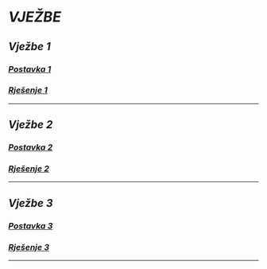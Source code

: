 # ***VJEŽBE***


 ## ***Vježbe 1***
### [***Postavka 1***](https://github.com/Ensar01/Programiranje-II/blob/dfab83e3b0b4c9717860fa0caccabfed5cc9a328/Vje%C5%BEbe/Vje%C5%BEbe%201/Vje%C5%BEbe%201%20postavka.pdf)
 
### [***Rješenje 1***](https://github.com/Ensar01/Programiranje-II/blob/8d367a64832689a3a82f21ddc77b3968e275bd65/Vje%C5%BEbe/Vje%C5%BEbe%201/Vje%C5%BEbe%201%20rje%C5%A1enje.cpp)
--------------
## ***Vježbe 2***

### [***Postavka 2***](https://github.com/Ensar01/Programiranje-II/blob/6150cfb62ce92a7d87dc21f1e59f8ce413c92e11/Vje%C5%BEbe/Vje%C5%BEbe%202/Vje%C5%BEbe%202%20postavka.pdf)
 
### [***Rješenje 2***](https://github.com/Ensar01/Programiranje-II/blob/6150cfb62ce92a7d87dc21f1e59f8ce413c92e11/Vje%C5%BEbe/Vje%C5%BEbe%202/Vje%C5%BEbe%202%20rje%C5%A1enje.cpp)
--------------
## ***Vježbe 3***

### [***Postavka 3***](https://github.com/Ensar01/Programiranje-II/blob/11f3d6795abe3dfadb9089a15c5431877c345ba4/Vje%C5%BEbe/Vje%C5%BEbe%203/Vje%C5%BEbe%203%20postavka.pdf)
 
### [***Rješenje 3***](https://github.com/Ensar01/Programiranje-II/blob/11f3d6795abe3dfadb9089a15c5431877c345ba4/Vje%C5%BEbe/Vje%C5%BEbe%203/Vje%C5%BEbe%203%20rje%C5%A1enje.cpp)
--------------
